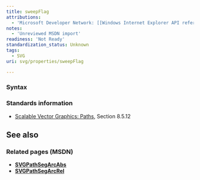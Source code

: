 ```yaml
---
title: sweepFlag
attributions:
  - 'Microsoft Developer Network: [[Windows Internet Explorer API reference](http://msdn.microsoft.com/en-us/library/ie/hh828809%28v=vs.85%29.aspx) Article]'
notes:
  - 'Unreviewed MSDN import'
readiness: 'Not Ready'
standardization_status: Unknown
tags:
  - SVG
uri: svg/properties/sweepFlag

---
```

### Syntax

### Standards information

-   [Scalable Vector Graphics: Paths](http://go.microsoft.com/fwlink/p/?linkid=204736), Section 8.5.12

## See also

### Related pages (MSDN)

-   [**SVGPathSegArcAbs**](/svg/objects/SVGPathSegArcAbs)
-   [**SVGPathSegArcRel**](/svg/objects/SVGPathSegArcRel)
